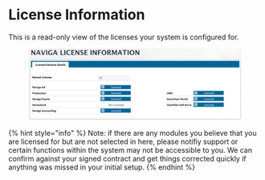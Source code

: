 # License Information

This is a read-only view of the licenses your system is configured for.

<figure><img src="../../../.gitbook/assets/image (1300).png" alt=""><figcaption></figcaption></figure>

{% hint style="info" %}
Note: if there are any modules you believe that you are licensed for but are not selected in here, please notifiy support or certain functions within the system may not be accessible to you. We can confirm against your signed contract and get things corrected quickly if anything was missed in your initial setup.
{% endhint %}
